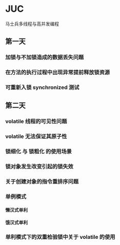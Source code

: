 # JUC
马士兵多线程与高并发编程
## 第一天
### 加锁与不加锁造成的数据丢失问题
### 在方法的执行过程中出现异常提前释放锁资源
### 可重新入锁 synchronized 测试
## 第二天
### volatile 线程的可见性问题
### volatile 无法保证其原子性
### 锁细化 与 锁粗化 的使用场景
### 锁对象发生改变引起的锁失效
### 关于创建对象的指令重排序问题
### 单例模式
#### 懒汉式单利
#### 饿汉式单利
### 单利模式下的双重检验锁中关于 volatile 的使用
